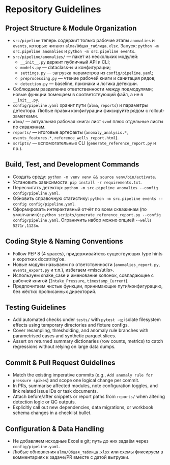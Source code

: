 # Repository Guidelines

## Project Structure & Module Organization
- `src/pipeline` теперь содержит только рабочие этапы `anomalies` и `events`, которые читают `alma/Общая_таблица.xlsx`. Запуск: `python -m src.pipeline anomalies` и `python -m src.pipeline events`.
- `src/pipeline/anomalies/` — пакет из нескольких модулей:
  - `__init__.py` держит публичный API и CLI;
  - `models.py` — dataclass-ы и конфигурации;
  - `settings.py` — загрузка параметров из `config/pipeline.yaml`;
  - `preprocessing.py` — чтение рабочей книги и санитация рядов;
  - `detection.py` — baseline, признаки и логика детекции.
- Соблюдаем разделение ответственности между подмодулями; новые функции помещаем в соответствующий файл, а не в `__init__.py`.
- `config/pipeline.yaml` хранит пути (`alma`, `reports`) и параметры детектора. Любые правки конфигурации фиксируйте рядом с rollout-заметками.
- `alma/` — актуальная рабочая книга: лист `svod` плюс отдельные листы по скважинам.
- `reports/` — итоговые артефакты (`anomaly_analysis.*`, `events_features.*`, `reference_wells_report.html`).
- `scripts/` — вспомогательные CLI (`generate_reference_report.py` и пр.).

## Build, Test, and Development Commands
- Создать среду: `python -m venv venv && source venv/bin/activate`.
- Установить зависимости: `pip install -r requirements.txt`.
- Пересчитать детектор: `python -m src.pipeline anomalies --config config/pipeline.yaml`.
- Обновить справочную статистику: `python -m src.pipeline events --config config/pipeline.yaml`.
- Сформировать интерактивный отчёт по всем скважинам (по умолчанию): `python scripts/generate_reference_report.py --config config/pipeline.yaml`. Ограничить набор можно опцией `--wells 5271г,1123л`.

## Coding Style & Naming Conventions
- Follow PEP 8 (4 spaces), придерживайтесь существующих type hints и коротких docstring’ов.
- Новые модули называем по ответственности (`anomalies_report.py`, `events_export.py` и т.п.), избегаем «misc/utils».
- Используем snake_case и именование колонок, совпадающее с рабочей книгой (`Intake_Pressure`, `timestamp_Current`).
- Предпочитаем чистые функции, принимающие пути/конфигурацию, без жёстко прописанных директорий.

## Testing Guidelines
- Add automated checks under `tests/` with `pytest -q`; isolate filesystem effects using temporary directories and fixture configs.
- Cover resampling, thresholding, and anomaly rule branches with parametrised cases and synthetic parquet slices.
- Assert on returned summary dictionaries (row counts, metrics) to catch regressions without relying on large data dumps.

## Commit & Pull Request Guidelines
- Match the existing imperative commits (e.g., `Add anomaly rule for pressure spikes`) and scope one logical change per commit.
- In PRs, summarise affected modules, note configuration toggles, and link related issue IDs or task documents.
- Attach before/after snippets or report paths from `reports/` when altering detection logic or QC outputs.
- Explicitly call out new dependencies, data migrations, or workbook schema changes in a checklist bullet.

## Configuration & Data Handling
- Не добавляем исходные Excel в git; путь до них задаём через `config/pipeline.yaml`.
- Любые обновления `alma/Общая_таблица.xlsx` или схемы фиксируем в комментариях к задаче/PR вместе с датой выгрузки.
